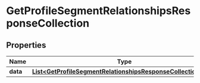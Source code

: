 # GetProfileSegmentRelationshipsResponseCollection

## Properties
Name | Type | Description | Notes
------------ | ------------- | ------------- | -------------
**data** | [**List&lt;GetProfileSegmentRelationshipsResponseCollectionData&gt;**](GetProfileSegmentRelationshipsResponseCollectionData.md) |  | 

